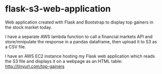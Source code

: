 # flask-s3-web-application

Web application created with Flask and Bootstrap to display top gainers in the stock market today.

I have a separate AWS lambda function to call a financial markets API and store/mnipulate the response in a pandas dataframe, then upload it to S3 as a CSV file.

I have an AWS EC2 instance hosting my Flask web application which reads the S3 file and displays it on a webpage as an HTML table: http://tinyurl.com/top-gainers
